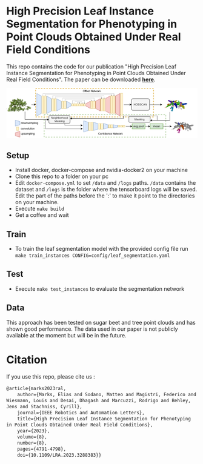 # High Precision Leaf Instance Segmentation for Phenotyping in Point Clouds Obtained Under Real Field Conditions

This repo contains the code for our publication "High Precision Leaf Instance Segmentation for Phenotyping
in Point Clouds Obtained Under Real Field Conditions". The paper can be downloaded **[here](https://www.ipb.uni-bonn.de/wp-content/papercite-data/pdf/marks2023ral.pdf)**.

![](arch.png)

## Setup
- Install docker, docker-compose and nvidia-docker2 on your machine
- Clone this repo to a folder on your pc
- Edit ```docker-compose.yml``` to set ```/data``` and ```/logs``` paths. ```/data``` contains the dataset and ```/logs``` is the folder where the tensorboard logs will be saved. Edit the part of the paths before the ':' to make it point to the directories on your machine.
- Execute ```make build```
- Get a coffee and wait

## Train
- To train the leaf segmentation model with the provided config file run ```make train_instances CONFIG=config/leaf_segmentation.yaml```

## Test
- Execute ```make test_instances``` to evaluate the segmentation network

## Data
This approach has been tested on sugar beet and tree point clouds and has shown good performance.
The data used in our paper is not publicly available at the moment but will be in the future.

# Citation

If you use this repo, please cite us :

```
@article{marks2023ral,
    author={Marks, Elias and Sodano, Matteo and Magistri, Federico and Wiesmann, Louis and Desai, Dhagash and Marcuzzi, Rodrigo and Behley, Jens and Stachniss, Cyrill},
    journal={IEEE Robotics and Automation Letters},
    title={High Precision Leaf Instance Segmentation for Phenotyping in Point Clouds Obtained Under Real Field Conditions},
    year={2023},
    volume={8},
    number={8},
    pages={4791-4798},
    doi={10.1109/LRA.2023.3288383}}
